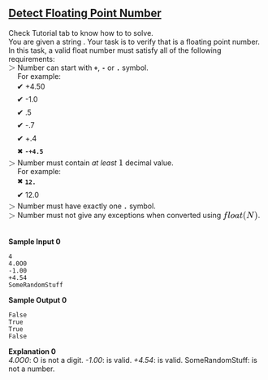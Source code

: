 ## **[Detect Floating Point Number](https://www.hackerrank.com/challenges/introduction-to-regex)** 
Check Tutorial tab to know how to to solve.<br>You are given a string .
Your task is to verify that is a floating point number.<br>In this task, a valid float number must satisfy all of the following requirements:<br><span style="font-size: 100%; display: inline-block;" class="MathJax_SVG" id="MathJax-Element-3-Frame"><svg xmlns:xlink="http://www.w3.org/1999/xlink" width="1.808ex" height="1.843ex" style="vertical-align: -0.338ex;" viewBox="0 -647.8 778.5 793.3" role="img" focusable="false"><g stroke="currentColor" fill="currentColor" stroke-width="0" transform="matrix(1 0 0 -1 0 0)"><path stroke-width="1" d="M84 520Q84 528 88 533T96 539L99 540Q106 540 253 471T544 334L687 265Q694 260 694 250T687 235Q685 233 395 96L107 -40H101Q83 -38 83 -20Q83 -19 83 -17Q82 -10 98 -1Q117 9 248 71Q326 108 378 132L626 250L378 368Q90 504 86 509Q84 513 84 520Z"></path></g></svg></span> Number can start with <strong><code>+</code></strong>, <strong><code>-</code></strong> or <strong><code>.</code></strong> symbol. <br>
<span style="font-size: 100%; display: inline-block;" class="MathJax_SVG" id="MathJax-Element-4-Frame"><svg xmlns:xlink="http://www.w3.org/1999/xlink" width="2.323ex" height="0.343ex" style="vertical-align: -0.171ex;" viewBox="0 -73.8 1000 147.5" role="img" focusable="false"><g stroke="currentColor" fill="currentColor" stroke-width="0" transform="matrix(1 0 0 -1 0 0)"></g></svg></span>For example: <br>
<span style="font-size: 100%; display: inline-block;" class="MathJax_SVG" id="MathJax-Element-5-Frame"><svg xmlns:xlink="http://www.w3.org/1999/xlink" width="4.32ex" height="3.343ex" style="vertical-align: -1.171ex;" viewBox="0 -934.9 1860 1439.2" role="img" focusable="false"><g stroke="currentColor" fill="currentColor" stroke-width="0" transform="matrix(1 0 0 -1 0 0)"><g transform="translate(1000,0)"><text font-family="monospace" stroke="none" transform="scale(71.759) matrix(1 0 0 -1 0 0)">✔</text></g></g></svg></span>+4.50 <br>
<span style="font-size: 100%; display: inline-block;" class="MathJax_SVG" id="MathJax-Element-6-Frame"><svg xmlns:xlink="http://www.w3.org/1999/xlink" width="4.32ex" height="3.343ex" style="vertical-align: -1.171ex;" viewBox="0 -934.9 1860 1439.2" role="img" focusable="false"><g stroke="currentColor" fill="currentColor" stroke-width="0" transform="matrix(1 0 0 -1 0 0)"><g transform="translate(1000,0)"><text font-family="monospace" stroke="none" transform="scale(71.759) matrix(1 0 0 -1 0 0)">✔</text></g></g></svg></span>-1.0 <br>
<span style="font-size: 100%; display: inline-block;" class="MathJax_SVG" id="MathJax-Element-7-Frame"><svg xmlns:xlink="http://www.w3.org/1999/xlink" width="4.32ex" height="3.343ex" style="vertical-align: -1.171ex;" viewBox="0 -934.9 1860 1439.2" role="img" focusable="false"><g stroke="currentColor" fill="currentColor" stroke-width="0" transform="matrix(1 0 0 -1 0 0)"><g transform="translate(1000,0)"><text font-family="monospace" stroke="none" transform="scale(71.759) matrix(1 0 0 -1 0 0)">✔</text></g></g></svg></span>.5 <br>
<span style="font-size: 100%; display: inline-block;" class="MathJax_SVG" id="MathJax-Element-8-Frame"><svg xmlns:xlink="http://www.w3.org/1999/xlink" width="4.32ex" height="3.343ex" style="vertical-align: -1.171ex;" viewBox="0 -934.9 1860 1439.2" role="img" focusable="false"><g stroke="currentColor" fill="currentColor" stroke-width="0" transform="matrix(1 0 0 -1 0 0)"><g transform="translate(1000,0)"><text font-family="monospace" stroke="none" transform="scale(71.759) matrix(1 0 0 -1 0 0)">✔</text></g></g></svg></span>-.7 <br>
<span style="font-size: 100%; display: inline-block;" class="MathJax_SVG" id="MathJax-Element-9-Frame"><svg xmlns:xlink="http://www.w3.org/1999/xlink" width="4.32ex" height="3.343ex" style="vertical-align: -1.171ex;" viewBox="0 -934.9 1860 1439.2" role="img" focusable="false"><g stroke="currentColor" fill="currentColor" stroke-width="0" transform="matrix(1 0 0 -1 0 0)"><g transform="translate(1000,0)"><text font-family="monospace" stroke="none" transform="scale(71.759) matrix(1 0 0 -1 0 0)">✔</text></g></g></svg></span>+.4 <br>
<span style="font-size: 100%; display: inline-block;" class="MathJax_SVG" id="MathJax-Element-10-Frame"><svg xmlns:xlink="http://www.w3.org/1999/xlink" width="3.739ex" height="3.343ex" style="vertical-align: -1.171ex;" viewBox="0 -934.9 1610 1439.2" role="img" focusable="false"><g stroke="currentColor" fill="currentColor" stroke-width="0" transform="matrix(1 0 0 -1 0 0)"><g transform="translate(1000,0)"><text font-family="monospace" stroke="none" transform="scale(71.759) matrix(1 0 0 -1 0 0)">✖</text></g></g></svg></span> <strong><code>-+4.5</code></strong>    <br><span style="font-size: 100%; display: inline-block;" class="MathJax_SVG" id="MathJax-Element-11-Frame"><svg xmlns:xlink="http://www.w3.org/1999/xlink" width="1.808ex" height="1.843ex" style="vertical-align: -0.338ex;" viewBox="0 -647.8 778.5 793.3" role="img" focusable="false"><g stroke="currentColor" fill="currentColor" stroke-width="0" transform="matrix(1 0 0 -1 0 0)"><path stroke-width="1" d="M84 520Q84 528 88 533T96 539L99 540Q106 540 253 471T544 334L687 265Q694 260 694 250T687 235Q685 233 395 96L107 -40H101Q83 -38 83 -20Q83 -19 83 -17Q82 -10 98 -1Q117 9 248 71Q326 108 378 132L626 250L378 368Q90 504 86 509Q84 513 84 520Z"></path></g></svg></span> Number must contain <em>at least</em> <span style="font-size: 100%; display: inline-block;" class="MathJax_SVG" id="MathJax-Element-12-Frame"><svg xmlns:xlink="http://www.w3.org/1999/xlink" width="1.162ex" height="2.176ex" style="vertical-align: -0.338ex;" viewBox="0 -791.3 500.5 936.9" role="img" focusable="false"><g stroke="currentColor" fill="currentColor" stroke-width="0" transform="matrix(1 0 0 -1 0 0)"><path stroke-width="1" d="M213 578L200 573Q186 568 160 563T102 556H83V602H102Q149 604 189 617T245 641T273 663Q275 666 285 666Q294 666 302 660V361L303 61Q310 54 315 52T339 48T401 46H427V0H416Q395 3 257 3Q121 3 100 0H88V46H114Q136 46 152 46T177 47T193 50T201 52T207 57T213 61V578Z"></path></g></svg></span> decimal value. <br>
<span style="font-size: 100%; display: inline-block;" class="MathJax_SVG" id="MathJax-Element-13-Frame"><svg xmlns:xlink="http://www.w3.org/1999/xlink" width="2.323ex" height="0.343ex" style="vertical-align: -0.171ex;" viewBox="0 -73.8 1000 147.5" role="img" focusable="false"><g stroke="currentColor" fill="currentColor" stroke-width="0" transform="matrix(1 0 0 -1 0 0)"></g></svg></span>For example: <br>
<span style="font-size: 100%; display: inline-block;" class="MathJax_SVG" id="MathJax-Element-14-Frame"><svg xmlns:xlink="http://www.w3.org/1999/xlink" width="3.739ex" height="3.343ex" style="vertical-align: -1.171ex;" viewBox="0 -934.9 1610 1439.2" role="img" focusable="false"><g stroke="currentColor" fill="currentColor" stroke-width="0" transform="matrix(1 0 0 -1 0 0)"><g transform="translate(1000,0)"><text font-family="monospace" stroke="none" transform="scale(71.759) matrix(1 0 0 -1 0 0)">✖</text></g></g></svg></span> <strong><code>12.</code></strong> <br>
<span style="font-size: 100%; display: inline-block;" class="MathJax_SVG" id="MathJax-Element-15-Frame"><svg xmlns:xlink="http://www.w3.org/1999/xlink" width="4.32ex" height="3.343ex" style="vertical-align: -1.171ex;" viewBox="0 -934.9 1860 1439.2" role="img" focusable="false"><g stroke="currentColor" fill="currentColor" stroke-width="0" transform="matrix(1 0 0 -1 0 0)"><g transform="translate(1000,0)"><text font-family="monospace" stroke="none" transform="scale(71.759) matrix(1 0 0 -1 0 0)">✔</text></g></g></svg></span>12.0 &nbsp;   <br><span style="font-size: 100%; display: inline-block;" class="MathJax_SVG" id="MathJax-Element-16-Frame"><svg xmlns:xlink="http://www.w3.org/1999/xlink" width="1.808ex" height="1.843ex" style="vertical-align: -0.338ex;" viewBox="0 -647.8 778.5 793.3" role="img" focusable="false"><g stroke="currentColor" fill="currentColor" stroke-width="0" transform="matrix(1 0 0 -1 0 0)"><path stroke-width="1" d="M84 520Q84 528 88 533T96 539L99 540Q106 540 253 471T544 334L687 265Q694 260 694 250T687 235Q685 233 395 96L107 -40H101Q83 -38 83 -20Q83 -19 83 -17Q82 -10 98 -1Q117 9 248 71Q326 108 378 132L626 250L378 368Q90 504 86 509Q84 513 84 520Z"></path></g></svg></span> Number must have exactly one <strong><code>.</code></strong> symbol. <br>
<span style="font-size: 100%; display: inline-block;" class="MathJax_SVG" id="MathJax-Element-17-Frame"><svg xmlns:xlink="http://www.w3.org/1999/xlink" width="1.808ex" height="1.843ex" style="vertical-align: -0.338ex;" viewBox="0 -647.8 778.5 793.3" role="img" focusable="false"><g stroke="currentColor" fill="currentColor" stroke-width="0" transform="matrix(1 0 0 -1 0 0)"><path stroke-width="1" d="M84 520Q84 528 88 533T96 539L99 540Q106 540 253 471T544 334L687 265Q694 260 694 250T687 235Q685 233 395 96L107 -40H101Q83 -38 83 -20Q83 -19 83 -17Q82 -10 98 -1Q117 9 248 71Q326 108 378 132L626 250L378 368Q90 504 86 509Q84 513 84 520Z"></path></g></svg></span> Number must not give any exceptions when converted using <span style="font-size: 100%; display: inline-block;" class="MathJax_SVG" id="MathJax-Element-18-Frame"><svg xmlns:xlink="http://www.w3.org/1999/xlink" width="9.042ex" height="2.843ex" style="vertical-align: -0.838ex;" viewBox="0 -863.1 3893 1223.9" role="img" focusable="false"><g stroke="currentColor" fill="currentColor" stroke-width="0" transform="matrix(1 0 0 -1 0 0)"><path stroke-width="1" d="M118 -162Q120 -162 124 -164T135 -167T147 -168Q160 -168 171 -155T187 -126Q197 -99 221 27T267 267T289 382V385H242Q195 385 192 387Q188 390 188 397L195 425Q197 430 203 430T250 431Q298 431 298 432Q298 434 307 482T319 540Q356 705 465 705Q502 703 526 683T550 630Q550 594 529 578T487 561Q443 561 443 603Q443 622 454 636T478 657L487 662Q471 668 457 668Q445 668 434 658T419 630Q412 601 403 552T387 469T380 433Q380 431 435 431Q480 431 487 430T498 424Q499 420 496 407T491 391Q489 386 482 386T428 385H372L349 263Q301 15 282 -47Q255 -132 212 -173Q175 -205 139 -205Q107 -205 81 -186T55 -132Q55 -95 76 -78T118 -61Q162 -61 162 -103Q162 -122 151 -136T127 -157L118 -162Z"></path><g transform="translate(550,0)"><path stroke-width="1" d="M117 59Q117 26 142 26Q179 26 205 131Q211 151 215 152Q217 153 225 153H229Q238 153 241 153T246 151T248 144Q247 138 245 128T234 90T214 43T183 6T137 -11Q101 -11 70 11T38 85Q38 97 39 102L104 360Q167 615 167 623Q167 626 166 628T162 632T157 634T149 635T141 636T132 637T122 637Q112 637 109 637T101 638T95 641T94 647Q94 649 96 661Q101 680 107 682T179 688Q194 689 213 690T243 693T254 694Q266 694 266 686Q266 675 193 386T118 83Q118 81 118 75T117 65V59Z"></path></g><g transform="translate(849,0)"><path stroke-width="1" d="M201 -11Q126 -11 80 38T34 156Q34 221 64 279T146 380Q222 441 301 441Q333 441 341 440Q354 437 367 433T402 417T438 387T464 338T476 268Q476 161 390 75T201 -11ZM121 120Q121 70 147 48T206 26Q250 26 289 58T351 142Q360 163 374 216T388 308Q388 352 370 375Q346 405 306 405Q243 405 195 347Q158 303 140 230T121 120Z"></path></g><g transform="translate(1334,0)"><path stroke-width="1" d="M33 157Q33 258 109 349T280 441Q331 441 370 392Q386 422 416 422Q429 422 439 414T449 394Q449 381 412 234T374 68Q374 43 381 35T402 26Q411 27 422 35Q443 55 463 131Q469 151 473 152Q475 153 483 153H487Q506 153 506 144Q506 138 501 117T481 63T449 13Q436 0 417 -8Q409 -10 393 -10Q359 -10 336 5T306 36L300 51Q299 52 296 50Q294 48 292 46Q233 -10 172 -10Q117 -10 75 30T33 157ZM351 328Q351 334 346 350T323 385T277 405Q242 405 210 374T160 293Q131 214 119 129Q119 126 119 118T118 106Q118 61 136 44T179 26Q217 26 254 59T298 110Q300 114 325 217T351 328Z"></path></g><g transform="translate(1864,0)"><path stroke-width="1" d="M26 385Q19 392 19 395Q19 399 22 411T27 425Q29 430 36 430T87 431H140L159 511Q162 522 166 540T173 566T179 586T187 603T197 615T211 624T229 626Q247 625 254 615T261 596Q261 589 252 549T232 470L222 433Q222 431 272 431H323Q330 424 330 420Q330 398 317 385H210L174 240Q135 80 135 68Q135 26 162 26Q197 26 230 60T283 144Q285 150 288 151T303 153H307Q322 153 322 145Q322 142 319 133Q314 117 301 95T267 48T216 6T155 -11Q125 -11 98 4T59 56Q57 64 57 83V101L92 241Q127 382 128 383Q128 385 77 385H26Z"></path></g><g transform="translate(2225,0)"><path stroke-width="1" d="M94 250Q94 319 104 381T127 488T164 576T202 643T244 695T277 729T302 750H315H319Q333 750 333 741Q333 738 316 720T275 667T226 581T184 443T167 250T184 58T225 -81T274 -167T316 -220T333 -241Q333 -250 318 -250H315H302L274 -226Q180 -141 137 -14T94 250Z"></path></g><g transform="translate(2615,0)"><path stroke-width="1" d="M234 637Q231 637 226 637Q201 637 196 638T191 649Q191 676 202 682Q204 683 299 683Q376 683 387 683T401 677Q612 181 616 168L670 381Q723 592 723 606Q723 633 659 637Q635 637 635 648Q635 650 637 660Q641 676 643 679T653 683Q656 683 684 682T767 680Q817 680 843 681T873 682Q888 682 888 672Q888 650 880 642Q878 637 858 637Q787 633 769 597L620 7Q618 0 599 0Q585 0 582 2Q579 5 453 305L326 604L261 344Q196 88 196 79Q201 46 268 46H278Q284 41 284 38T282 19Q278 6 272 0H259Q228 2 151 2Q123 2 100 2T63 2T46 1Q31 1 31 10Q31 14 34 26T39 40Q41 46 62 46Q130 49 150 85Q154 91 221 362L289 634Q287 635 234 637Z"></path></g><g transform="translate(3503,0)"><path stroke-width="1" d="M60 749L64 750Q69 750 74 750H86L114 726Q208 641 251 514T294 250Q294 182 284 119T261 12T224 -76T186 -143T145 -194T113 -227T90 -246Q87 -249 86 -250H74Q66 -250 63 -250T58 -247T55 -238Q56 -237 66 -225Q221 -64 221 250T66 725Q56 737 55 738Q55 746 60 749Z"></path></g></g></svg></span>.<br><br>

**Sample Input 0**   
```
4
4.0O0
-1.00
+4.54
SomeRandomStuff
```

**Sample Output 0**   
```
False
True
True
False
```

**Explanation 0**  
*4.0O0*: O is not a digit.
*-1.00*: is valid.
*+4.54*: is valid.
SomeRandomStuff: is not a number.